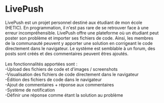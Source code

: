 LivePush
========

LivePush est un projet personnel destiné aux étudiant de mon école (HETIC).
En programmation, il n'est pas rare de se retrouver face à une erreur incompréhensible. LivePush offre une plateforme où un étudiant peut poster son problème et importer ses fichiers de code. Ainsi, les membres de la communauté peuvent y apporter une solution en corrigeant le code directement dans le navigateur. Le système est semblable à un forum, des posts sont créés et des commentaires peuvent êtres ajoutés.<br><br>Les fonctionnalités apportées sont :<br>
-Upload des fichiers de code et d'images / screenshots<br>
-Visualisation des fichiers de code directement dans le navigateur<br>
-Édition des fichiers de code dans le navigateur<br>
-Ajout de commentaires + réponse aux commentaires<br>
-Système de notification<br>
-Définir une réponse comme étant la solution au problème
